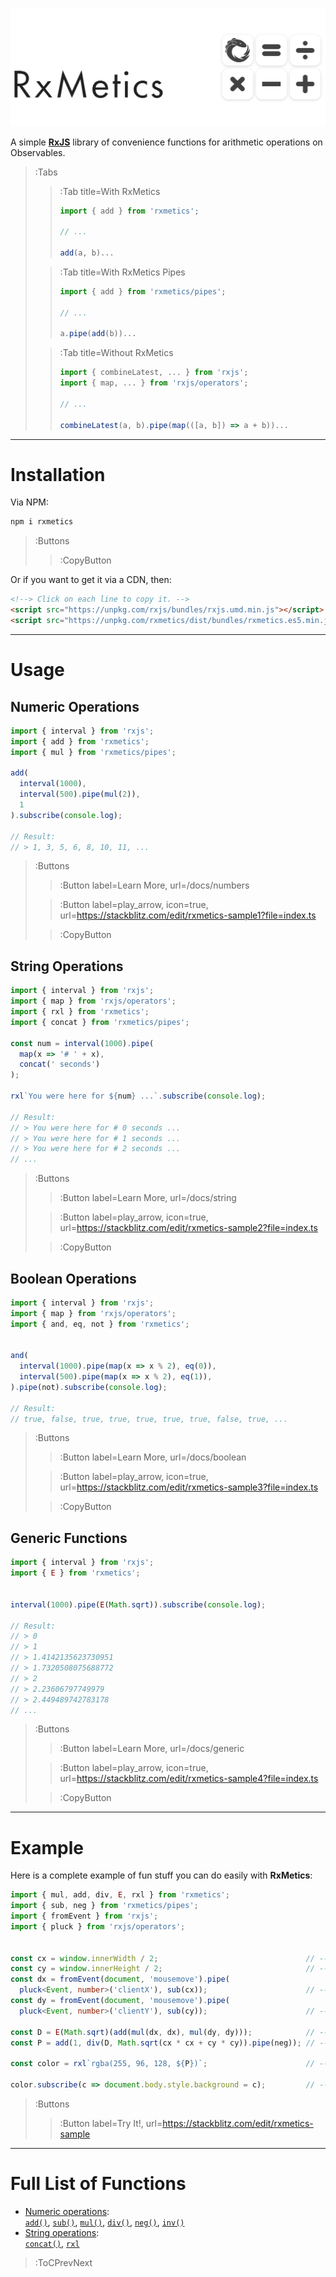 ![banner](banner.svg)

A simple [**RxJS**](https://rxjs-dev.firebaseapp.com/) library of
convenience functions for arithmetic operations on Observables.

> :Tabs
> > :Tab title=With RxMetics
> > ```ts
> > import { add } from 'rxmetics';
> > 
> > // ...
> > 
> > add(a, b)...
> > ```
>
> > :Tab title=With RxMetics Pipes
> > ```ts
> > import { add } from 'rxmetics/pipes';
> > 
> > // ...
> > 
> > a.pipe(add(b))...
> > ```
>
> > :Tab title=Without RxMetics
> > ```ts
> > import { combineLatest, ... } from 'rxjs';
> > import { map, ... } from 'rxjs/operators';
> > 
> > // ...
> > 
> > combineLatest(a, b).pipe(map(([a, b]) => a + b))...
> > ```

---

# Installation

Via NPM:

```bash
npm i rxmetics
```

> :Buttons
> > :CopyButton

Or if you want to get it via a CDN, then:

```html
<!--> Click on each line to copy it. -->
<script src="https://unpkg.com/rxjs/bundles/rxjs.umd.min.js"></script> <!--> Install Dependencies -->
<script src="https://unpkg.com/rxmetics/dist/bundles/rxmetics.es5.min.js"></script> <!--> Install RxMetics -->
```

---

# Usage

## Numeric Operations

```ts
import { interval } from 'rxjs';
import { add } from 'rxmetics';
import { mul } from 'rxmetics/pipes';

add(
  interval(1000), 
  interval(500).pipe(mul(2)), 
  1
).subscribe(console.log);

// Result:
// > 1, 3, 5, 6, 8, 10, 11, ...
```

> :Buttons
>
> > :Button label=Learn More, url=/docs/numbers
>
> > :Button label=play_arrow, icon=true, url=https://stackblitz.com/edit/rxmetics-sample1?file=index.ts
>
> > :CopyButton


## String Operations

```ts
import { interval } from 'rxjs';
import { map } from 'rxjs/operators';
import { rxl } from 'rxmetics';
import { concat } from 'rxmetics/pipes';

const num = interval(1000).pipe(
  map(x => '# ' + x),
  concat(' seconds')
);

rxl`You were here for ${num} ...`.subscribe(console.log);

// Result:
// > You were here for # 0 seconds ...
// > You were here for # 1 seconds ...
// > You were here for # 2 seconds ...
// ...
```

> :Buttons
>
> > :Button label=Learn More, url=/docs/string
>
> > :Button label=play_arrow, icon=true, url=https://stackblitz.com/edit/rxmetics-sample2?file=index.ts
>
> > :CopyButton

## Boolean Operations

```ts
import { interval } from 'rxjs';
import { map } from 'rxjs/operators';
import { and, eq, not } from 'rxmetics';


and(
  interval(1000).pipe(map(x => x % 2), eq(0)),
  interval(500).pipe(map(x => x % 2), eq(1)),
).pipe(not).subscribe(console.log);

// Result:
// true, false, true, true, true, true, true, false, true, ...
```

> :Buttons
>
> > :Button label=Learn More, url=/docs/boolean
>
> > :Button label=play_arrow, icon=true, url=https://stackblitz.com/edit/rxmetics-sample3?file=index.ts
>
> > :CopyButton

## Generic Functions

```ts
import { interval } from 'rxjs';
import { E } from 'rxmetics';


interval(1000).pipe(E(Math.sqrt)).subscribe(console.log);

// Result:
// > 0
// > 1
// > 1.4142135623730951
// > 1.7320508075688772
// > 2
// > 2.23606797749979
// > 2.449489742783178
// ...
```

> :Buttons
>
> > :Button label=Learn More, url=/docs/generic
>
> > :Button label=play_arrow, icon=true, url=https://stackblitz.com/edit/rxmetics-sample4?file=index.ts
>
> > :CopyButton

---

# Example

Here is a complete example of fun stuff you can do easily with **RxMetics**:

```ts
import { mul, add, div, E, rxl } from 'rxmetics';
import { sub, neg } from 'rxmetics/pipes';
import { fromEvent } from 'rxjs';
import { pluck } from 'rxjs/operators';


const cx = window.innerWidth / 2;                                 // --> center of screen
const cy = window.innerHeight / 2;                                // --> center of screen
const dx = fromEvent(document, 'mousemove').pipe(
  pluck<Event, number>('clientX'), sub(cx));                      // --> get the mouse x, subtract center from it
const dy = fromEvent(document, 'mousemove').pipe(
  pluck<Event, number>('clientY'), sub(cy));                      // --> get the mouse y, substract center from it

const D = E(Math.sqrt)(add(mul(dx, dx), mul(dy, dy)));            // --> calc distance of mouse from center
const P = add(1, div(D, Math.sqrt(cx * cx + cy * cy)).pipe(neg)); // --> calc a power based on the distance between (0, 1)

const color = rxl`rgba(255, 96, 128, ${P})`;                      // --> the background style based on that power

color.subscribe(c => document.body.style.background = c);         // --> set that style
```
> :Buttons
> > :Button label=Try It!, url=https://stackblitz.com/edit/rxmetics-sample

---

# Full List of Functions

- [Numeric operations](/docs/numbers): \
  [`add()`](/docs/numbers#add), [`sub()`](/docs/numbers#sub), [`mul()`](/docs/numbers#mul),
  [`div()`](/docs/numbers#div), [`neg()`](/docs/numbers#neg), [`inv()`](/docs/numbers#inv)
- [String operations](/docs/string): \
  [`concat()`](/docs/string#concat), [`rxl`](/docs/string#string-templates)

> :ToCPrevNext
